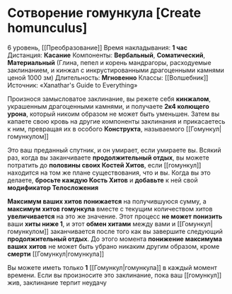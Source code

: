 # Сотворение гомункула [Create homunculus]
6 уровень, [[Преобразование]]
Время накладывания: **1 час**
Дистанция: **Касание**
Компоненты: **Вербальный**, **Соматический**, **Материальный** (Глина, пепел и корень мандрагоры, расходуемые заклинанием, и кинжал с инкрустированными драгоценными камнями ценой 1000 зм)
Длительность: **Мгновенно**
Классы: [[Волшебник]]
Источник: «Xanathar's Guide to Everything»

Произнося замысловатое заклинание, вы режете себя **кинжалом**, украшенным драгоценными камнями, и получаете **2к4 колющего урона**, который никоим образом не может быть уменьшен. Затем вы капаете свою кровь на другие компоненты заклинания и прикасаетесь к ним, превращая их в особого **Конструкта**, называемого [[Гомункул|гомункулом]]

Это ваш преданный спутник, и он умирает, если умираете вы. Всякий раз, когда вы заканчиваете **продолжительный отдых**, вы можете потратить до **половины своих Костей Хитов**, если [[гомункул]] находится на том же плане существования, что и вы. Когда вы это делаете, **бросьте каждую Кость Хитов** и **добавьте** к ней свой **модификатор Телосложения**

**Максимум ваших хитов понижается** на получившуюся сумму, а **максимум хитов гомункула** вместе с текущим количеством хитов **увеличивается** на это же значение. Этот процесс **не может понизить** ваши **хиты ниже 1**, и этот **обмен хитами** между вами и [[Гомункул|гомункулом]] заканчивается после того как вы завершите следующий **продолжительный отдых**. До этого момента **понижение максимума ваших хитов** не может быть убрано никаким другим образом, кроме **смерти** [[Гомункул|гомункула]]

Вы можете иметь только **1** [[Гомункул|гомункула]] в каждый момент времени. Если вы произносите это заклинание, пока ваш [[гомункул]] жив, заклинание терпит неудачу